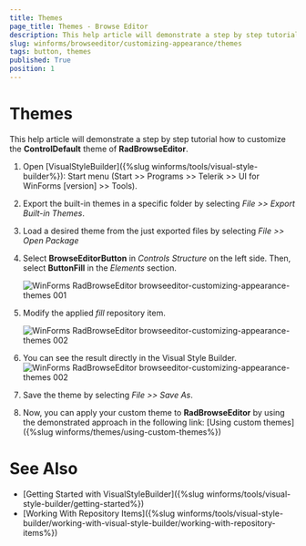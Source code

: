 ```yaml
---
title: Themes
page_title: Themes - Browse Editor
description: This help article will demonstrate a step by step tutorial how to customize the ControlDefault theme of RadBrowseEditor. 
slug: winforms/browseeditor/customizing-appearance/themes
tags: button, themes
published: True
position: 1
---
```


# Themes

This help article will demonstrate a step by step tutorial how to customize the __ControlDefault__ theme of __RadBrowseEditor__.

1. Open [VisualStyleBuilder]({%slug winforms/tools/visual-style-builder%}): Start menu (Start >> Programs >> Telerik >> UI for WinForms [version] >> Tools).

1. Export the built-in themes in a specific folder by selecting *File >> Export Built-in Themes*.

1. Load a desired theme from the just exported files by selecting *File >> Open Package*

1. Select __BrowseEditorButton__ in *Controls Structure* on the left side. Then, select __ButtonFill__ in the *Elements* section.

	![WinForms RadBrowseEditor browseeditor-customizing-appearance-themes 001](images/browseeditor-customizing-appearance-themes001.png)

1. Modify the applied *fill* repository item. 

	![WinForms RadBrowseEditor browseeditor-customizing-appearance-themes 002](images/browseeditor-customizing-appearance-themes002.png)

1. You can see the result directly in the Visual Style Builder.
    ![WinForms RadBrowseEditor browseeditor-customizing-appearance-themes 002](images/browseeditor-customizing-appearance-themes003.png)

1. Save the theme by selecting *File >> Save As*.

1. Now, you can apply your custom theme to __RadBrowseEditor__ by using the demonstrated approach in the following link: [Using custom themes]({%slug winforms/themes/using-custom-themes%})

# See Also 

* [Getting Started with VisualStyleBuilder]({%slug winforms/tools/visual-style-builder/getting-started%})
* [Working With Repository Items]({%slug winforms/tools/visual-style-builder/working-with-visual-style-builder/working-with-repository-items%})
